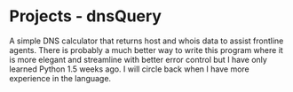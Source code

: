 # Projects - dnsQuery

A simple DNS calculator that returns host and whois data to assist frontline agents. There is probably a much better way to write this program where it is more elegant and streamline with better error control but I have only learned Python 1.5 weeks ago. I will circle back when I have more experience in the language. 
